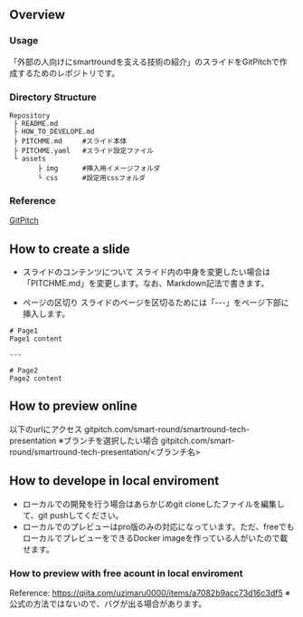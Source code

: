 ## Overview

### Usage
「外部の人向けにsmartroundを支える技術の紹介」のスライドをGitPitchで作成するためのレポジトリです。

### Directory Structure
```
Repository
 ├ README.md
 ├ HOW_TO_DEVELOPE.md
 ├ PITCHME.md     #スライド本体
 ├ PITCHME.yaml   #スライド設定ファイル
 └ assets
       ├ img      #挿入用イメージフォルダ
       └ css      #設定用cssフォルダ
 ```
 
### Reference
<a href="https://gitpitch.com/docs/getting-started/">GitPitch</a>

## How to create a slide
 * スライドのコンテンツについて
 スライド内の中身を変更したい場合は「PITCHME.md」を変更します。なお、Markdown記法で書きます。
 
 * ページの区切り
 スライドのページを区切るためには「---」をページ下部に挿入します。
 ```
 # Page1
 Page1 content
 
 ---
 
 # Page2
 Page2 content
 ```
 
 ## How to preview online
 以下のurlにアクセス
 gitpitch.com/smart-round/smartround-tech-presentation
 ※ブランチを選択したい場合
 gitpitch.com/smart-round/smartround-tech-presentation/<ブランチ名>
 
 ## How to develope in local enviroment
  * ローカルでの開発を行う場合はあらかじめgit cloneしたファイルを編集して、git pushしてください。
  * ローカルでのプレビューはpro版のみの対応になっています。ただ、freeでもローカルでプレビューをできるDocker imageを作っている人がいたので載せます。
  ### How to preview with free acount in local enviroment
  Reference: https://qiita.com/uzimaru0000/items/a7082b9acc73d16c3df5
  ※公式の方法ではないので、バグが出る場合があります。
